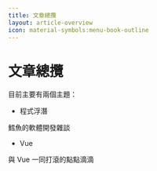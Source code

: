 ```yaml
---
title: 文章總攬
layout: article-overview
icon: material-symbols:menu-book-outline
---
```


# 文章總攬

目前主要有兩個主題：

- 程式浮潛

鱈魚的軟體開發雜談

- Vue

與 Vue 一同打滾的點點滴滴
